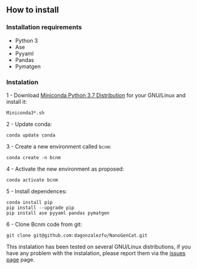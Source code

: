 ## How to install

### Installation requirements

* Python 3
* Ase
* Pyyaml
* Pandas
* Pymatgen

### Instalation

1 - Download [Miniconda Python 3.7 Distribution](http://conda.pydata.org/miniconda.html) for your GNU/Linux and install it:

	Miniconda3*.sh

2 - Update conda:
    
	conda update conda

3 - Create a new environment called `bcnm`:

	conda create -n bcnm

4 - Activate the new environment as proposed:

	conda activate bcnm

5 - Install dependences:
    
	conda install pip
	pip install --upgrade pip  
	pip install ase pyyaml pandas pymatgen

6 - Clone Bcnm code from git:

	git clone git@github.com:dagonzalezfo/NanoGenCat.git

This instalation has been tested on several GNU/Linux distributions, if you have any problem with the instalation, please report them via the [issues page](https://github.com/dagonzalezfo/NanoGenCat/issues) page.


